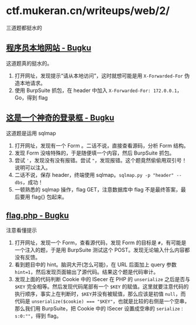 # ctf.mukeran.cn/writeups/web/2/

三道题都挺水的

[程序员本地网站 - Bugku](http://ctf.bugku.com/challenges#%E7%A8%8B%E5%BA%8F%E5%91%98%E6%9C%AC%E5%9C%B0%E7%BD%91%E7%AB%99 "前往Bugku")
----
这道题真的挺水的。  
1. 打开网址，发现提示“请从本地访问”，这时就想可能是用 `X-Forwarded-For` 伪造本地请求。
2. 使用 BurpSuite 抓包，在 header 中加入 `X-Forwarded-For: 172.0.0.1`，Go，得到 flag

[这是一个神奇的登录框 - Bugku](http://ctf.bugku.com/challenges#%E8%BF%99%E6%98%AF%E4%B8%80%E4%B8%AA%E7%A5%9E%E5%A5%87%E7%9A%84%E7%99%BB%E9%99%86%E6%A1%86 "前往Bugku")
----
这道题是运用 sqlmap
1. 打开网址，发现有一个 Form 。二话不说，直接查看源码，分析 Form 结构。
2. 发现 Form 没啥特殊的，于是随便填一个内容，然后 BurpSuite 抓包。
3. 尝试 `'`，发现没有没有报错。尝试 `"`，发现报错。这个题竟然偷偷用双引号！说明可以注入。
4. 二话不说，保存 header，终端使用 sqlmap。`sqlmap.py -p "header" --dbs`，成功！
5. 一顿熟悉的 sqlmap 操作，flag GET，注意数据库中 flag 不是最终答案，最后要用 flag{} 包起来。

[flag.php - Bugku](http://ctf.bugku.com/challenges#flag.php "前往Bugku")
----
注意看懂提示  
1. 打开网址，发现一个 Form，查看源代码，发现 Form 的目标是 `#`，有可能是一个注入的题，于是用 BurpSuite 测试这个 POST。发现无论输入什么内容都没有反馈。
2. 看到题目中的 hint。脑洞大开(怎么可能)，在 URL 后面加上 query 参数 `hint=1`，然后发现页面输出了源代码。结果这个题是代码审计。
3. 发现上面的代码判断 Cookie 中的 ISecer 在 PHP 的 `unserialize` 之后是否与  `$KEY` 完全相等。然后发现代码尾部有一个 `$KEY` 的赋值。这里就要注意代码的执行顺序，事实上在判断时，`$KEY`并没有被赋值，那么应该是初值 `null`，而代码是 `unserialize($cookie) === "$KEY"`，也就是比较的右侧是一个空串，那么我们用 BurpSuite，把 Cookie 中的 ISecer 设置成空串的 `serialize` : `s:0:""`，得到 flag。